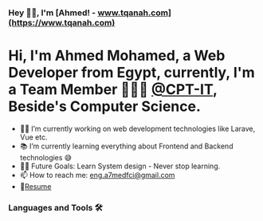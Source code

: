 ### Hey 👋🏽, I'm [Ahmed! - www.tqanah.com](https://www.tqanah.com)  


# Hi, I'm Ahmed Mohamed, a Web Developer from Egypt, currently, I'm a  Team Member 🙍🏽‍♂️ [@CPT-IT](https://cpt-it.com/),  Beside's Computer Science. 

- 👨‍💻 I’m currently working on web development technologies like Larave, Vue etc.
- 📚 I’m currently learning everything about Frontend and Backend technologies 😅
- 💪🏼 Future Goals: Learn System design - Never stop learning.
- 📫 How to reach me: eng.a7medfci@gmail.com
- 📝[Resume]()

### Languages and Tools 🛠 

<!--
**AhmedMohammed301/AhmedMohammed301** is a ✨ _special_ ✨ repository because its `README.md` (this file) appears on your GitHub profile.

Here are some ideas to get you started:

- 🔭 I’m currently working on ...
- 🌱 I’m currently learning ...
- 👯 I’m looking to collaborate on ...
- 🤔 I’m looking for help with ...
- 💬 Ask me about ...
- 📫 How to reach me: ...
- 😄 Pronouns: ...
- ⚡ Fun fact: ...
-->
